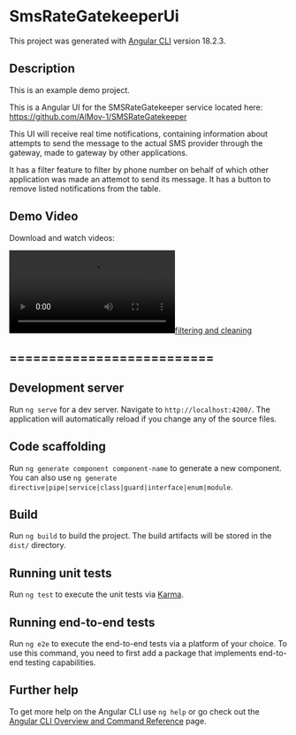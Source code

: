# SmsRateGatekeeperUi

This project was generated with [Angular CLI](https://github.com/angular/angular-cli) version 18.2.3.

## Description

This is an example demo project.

This is a Angular UI for the SMSRateGatekeeper service located here:
https://github.com/AlMov-1/SMSRateGatekeeper

This UI will receive real time notifications, containing information about 
attempts to send the message to the actual SMS provider through the gateway, made to gateway by other applications.

It has a filter feature to filter by phone number on behalf of which other application was made an attemot to send its message.
It has a button to remove listed notifications from the table.

## Demo Video
Download and watch videos:

[![filtering and cleaning](https://github.com/AlMov-1/sms-rate-gatekeeper-ui/blob/master/assets/videos/SmsRateGatekeeperUi%20-%20filtering%20and%20cleaning.mp4)](https://github.com/AlMov-1/sms-rate-gatekeeper-ui/blob/master/assets/videos/SmsRateGatekeeperUi%20-%20filtering%20and%20cleaning.mp4)

## ==========================
## Development server

Run `ng serve` for a dev server. Navigate to `http://localhost:4200/`. The application will automatically reload if you change any of the source files.

## Code scaffolding

Run `ng generate component component-name` to generate a new component. You can also use `ng generate directive|pipe|service|class|guard|interface|enum|module`.

## Build

Run `ng build` to build the project. The build artifacts will be stored in the `dist/` directory.

## Running unit tests

Run `ng test` to execute the unit tests via [Karma](https://karma-runner.github.io).

## Running end-to-end tests

Run `ng e2e` to execute the end-to-end tests via a platform of your choice. To use this command, you need to first add a package that implements end-to-end testing capabilities.

## Further help

To get more help on the Angular CLI use `ng help` or go check out the [Angular CLI Overview and Command Reference](https://angular.dev/tools/cli) page.
